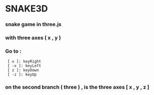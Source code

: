 # SNAKE3D

### snake game in three.js


### with three axes ( x , y )

### Go to :

```
 [ x ]: keyRight
 [ -x ]: keyLeft
 [ z ]: keyDown
 [ -z ]: keyUp
```
### on the second branch ( three ) , is the three axes [ x , y , z ]